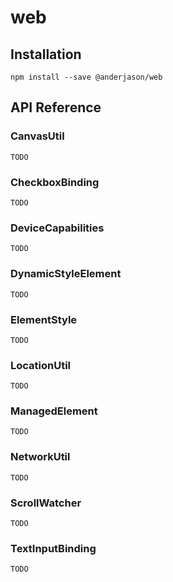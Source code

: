 # web

## Installation

`npm install --save @anderjason/web`

## API Reference

### CanvasUtil

`TODO`

### CheckboxBinding

`TODO`

### DeviceCapabilities

`TODO`

### DynamicStyleElement

`TODO`

### ElementStyle

`TODO`

### LocationUtil

`TODO`

### ManagedElement

`TODO`

### NetworkUtil

`TODO`

### ScrollWatcher

`TODO`

### TextInputBinding

`TODO`
